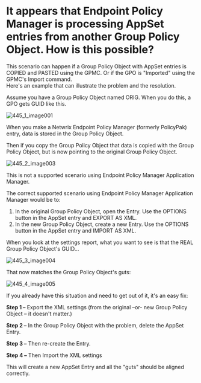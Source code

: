 # It appears that Endpoint Policy Manager is processing AppSet entries from another Group Policy Object. How is this possible?

This scenario can happen if a Group Policy Object with AppSet entries is COPIED and PASTED using the
GPMC. Or if the GPO is "Imported" using the GPMC's Import command.  
Here's an example that can illustrate the problem and the resolution.

Assume you have a Group Policy Object named ORIG. When you do this, a GPO gets GUID like this.

![445_1_image001](/img/product_docs/endpointpolicymanager/endpointpolicymanager/troubleshooting/applicationsettings/appset/445_1_image001.webp)

When you make a Netwrix Endpoint Policy Manager (formerly PolicyPak) entry, data is stored in the
Group Policy Object.

Then if you copy the Group Policy Object that data is copied with the Group Policy Object, but is
now pointing to the original Group Policy Object.

![445_2_image003](/img/product_docs/endpointpolicymanager/endpointpolicymanager/troubleshooting/applicationsettings/appset/445_2_image003.webp)

This is not a supported scenario using Endpoint Policy Manager Application Manager.

The correct supported scenario using Endpoint Policy Manager Application Manager would be to:

1. In the original Group Policy Object, open the Entry. Use the OPTIONS button in the AppSet entry
   and EXPORT AS XML.
2. In the new Group Policy Object, create a new Entry. Use the OPTIONS button in the AppSet entry
   and IMPORT AS XML.

When you look at the settings report, what you want to see is that the REAL Group Policy Object's
GUID…

![445_3_image004](/img/product_docs/endpointpolicymanager/endpointpolicymanager/troubleshooting/applicationsettings/appset/445_3_image004.webp)

That now matches the Group Policy Object's guts:

![445_4_image005](/img/product_docs/endpointpolicymanager/endpointpolicymanager/troubleshooting/applicationsettings/appset/445_4_image005.webp)

If you already have this situation and need to get out of it, it's an easy fix:

**Step 1 –** Export the XML settings (from the original –or- new Group Policy Object – it doesn't
matter.)

**Step 2 –** In the Group Policy Object with the problem, delete the AppSet Entry.

**Step 3 –** Then re-create the Entry.

**Step 4 –** Then Import the XML settings

This will create a new AppSet Entry and all the "guts" should be aligned correctly.
